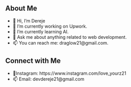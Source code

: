 
<!---
Draglow/Draglow is a ✨ special ✨ repository because its `README.md` (this file) appears on your GitHub profile.
You can click the Preview link to take a look at your changes.

--->
<h2>About Me</h2>
<ul>
  <li>👋 Hi, I’m Dereje</li>
 <li>🔭 I’m currently working on Upwork.</li> 
 <li> 🌱 I’m currently learning AI.</li>
 <li> 💬 Ask me about anything related to web development.</li> 
 <li>📫 You can reach me: draglow21@gmail.com.</li> 
</ul>



  <section>
            <h2>Connect with Me</h2>
            <ul> <li>🔭Instagram: https://www.instagram.com/love_yourz21 </li>
                <li>📫 Email: devdereje21@gmail.com</li>
            </ul>
               
                
           
            
  </section>

 
